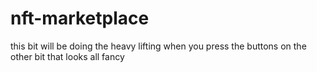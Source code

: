 # nft-marketplace

this bit will be doing the heavy lifting when you press the buttons on the other bit that looks all fancy
